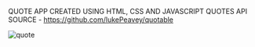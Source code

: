 QUOTE APP CREATED USING HTML, CSS AND JAVASCRIPT 
 QUOTES API SOURCE - https://github.com/lukePeavey/quotable

![quote](https://github.com/anuragk27/QuoteApp/assets/95006508/ac42386a-4d18-466e-877b-0b3de7683e55)
